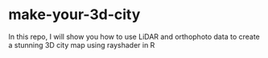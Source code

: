 # make-your-3d-city
In this repo, I will show you how to use LiDAR and orthophoto data to create a stunning 3D city map using rayshader in R

